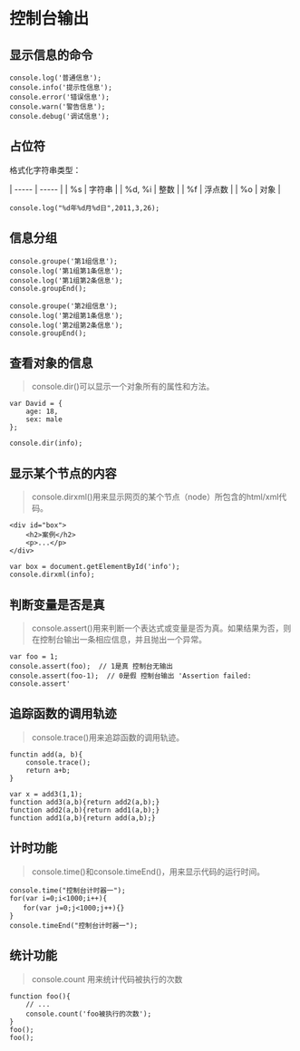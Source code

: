 # 控制台输出

## 显示信息的命令

    console.log('普通信息');
    console.info('提示性信息');
    console.error('错误信息');
    console.warn('警告信息');
    console.debug('调试信息');
    
## 占位符

格式化字符串类型：

| ----- | ----- |
| %s | 字符串 |
| %d, %i | 整数 |
| %f | 浮点数 |
| %o | 对象 |

    console.log("%d年%d月%d日",2011,3,26);
    
## 信息分组

```
console.groupe('第1组信息');
console.log('第1组第1条信息');
console.log('第1组第2条信息');
console.groupEnd();

console.groupe('第2组信息');
console.log('第2组第1条信息');
console.log('第2组第2条信息');
console.groupEnd();
```

## 查看对象的信息

> console.dir()可以显示一个对象所有的属性和方法。

```
var David = {
    age: 18,
    sex: male
};

console.dir(info);
```

## 显示某个节点的内容

> console.dirxml()用来显示网页的某个节点（node）所包含的html/xml代码。

```
<div id="box">
    <h2>案例</h2>
    <p>...</p>
</div>

var box = document.getElementById('info');
console.dirxml(info);
```

## 判断变量是否是真

> console.assert()用来判断一个表达式或变量是否为真。如果结果为否，则在控制台输出一条相应信息，并且抛出一个异常。

```
var foo = 1;
console.assert(foo);  // 1是真 控制台无输出
console.assert(foo-1);  // 0是假 控制台输出 'Assertion failed: console.assert'
```

## 追踪函数的调用轨迹

> console.trace()用来追踪函数的调用轨迹。

```
functin add(a, b){
    console.trace();
    return a+b;
}

var x = add3(1,1);
function add3(a,b){return add2(a,b);}
function add2(a,b){return add1(a,b);}
function add1(a,b){return add(a,b);}
```

## 计时功能

> console.time()和console.timeEnd()，用来显示代码的运行时间。

```
console.time("控制台计时器一");
for(var i=0;i<1000;i++){
　　for(var j=0;j<1000;j++){}
}
console.timeEnd("控制台计时器一");
```

## 统计功能

> console.count 用来统计代码被执行的次数

```
function foo(){
    // ...
    console.count('foo被执行的次数');
}
foo();
foo();
```
